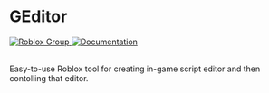 # GEditor
<div align="left">
	<a href="https://www.roblox.com/groups/33231285/The-Mountain-Games#!/about">
		<img src="https://github.com/matter-ecs/matter/actions/workflows/ci.yaml/badge.svg" alt="Roblox Group">
	</a>
 	 <a href="https://matter-ecs.github.io/matter/">
		<img src="https://github.com/matter-ecs/matter/actions/workflows/docs.yaml/badge.svg" alt="Documentation">
	</a>
</div>
<br>

Easy-to-use Roblox tool for creating in-game script editor and then contolling that editor.
